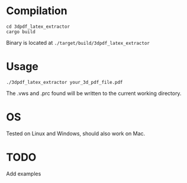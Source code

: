 # Compilation
```
cd 3dpdf_latex_extractor
cargo build
```
Binary is located at `./target/build/3dpdf_latex_extractor`

# Usage
```
./3dpdf_latex_extractor your_3d_pdf_file.pdf
```
The .vws and .prc found will be written to the current working directory.

# OS
Tested on Linux and Windows, should also work on Mac. 

# TODO
Add examples

